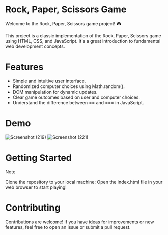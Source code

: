 # Rock, Paper, Scissors Game
Welcome to the Rock, Paper, Scissors game project! 🎮

This project is a classic implementation of the Rock, Paper, Scissors game using HTML, CSS, and JavaScript. It's a great introduction to fundamental web development concepts.

# Features
- Simple and intuitive user interface.
- Randomized computer choices using Math.random().
- DOM manipulation for dynamic updates.
- Clear game outcomes based on user and computer choices.
- Understand the difference between == and === in JavaScript.

# Demo
![Screenshot (219)](https://github.com/Shiroo77/JavaScript-Rock-Paper-Scissors-Game/assets/141759574/4c849e85-8d43-425d-a9c9-17eaff526748)
![Screenshot (221)](https://github.com/Shiroo77/JavaScript-Rock-Paper-Scissors-Game/assets/141759574/3c96887c-1a76-4761-998e-9f8a8e65386f)
# Getting Started

> [!NOTE]
> Clone the repository to your local machine: 
> Open the index.html file in your web browser to start playing!

# Contributing

Contributions are welcome! If you have ideas for improvements or new features, feel free to open an issue or submit a pull request.

